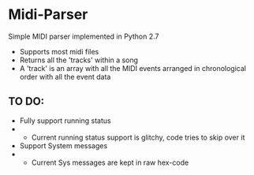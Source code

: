 # Midi-Parser
Simple MIDI parser implemented in Python 2.7

* Supports most midi files
* Returns all the 'tracks' within a song
* A 'track' is an array with all the MIDI events arranged in chronological order with all the event data

## TO DO:
* Fully support running status
* - Current running status support is glitchy, code tries to skip over it
* Support System messages
* - Current Sys messages are kept in raw hex-code
